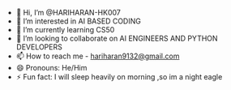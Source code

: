 - 👋 Hi, I’m @HARIHARAN-HK007
- 👀 I’m interested in AI BASED CODING
- 🌱 I’m currently learning CS50
- 💞️ I’m looking to collaborate on AI ENGINEERS AND PYTHON DEVELOPERS
- 📫 How to reach me - hariharan9132@gmail.com
- 😄 Pronouns: He/Him
- ⚡ Fun fact: I will sleep heavily on morning ,so im a night eagle

<!---
HARIHARAN-HK007/HARIHARAN-HK007 is a ✨ special ✨ repository because its `README.md` (this file) appears on your GitHub profile.
You can click the Preview link to take a look at your changes.
--->
